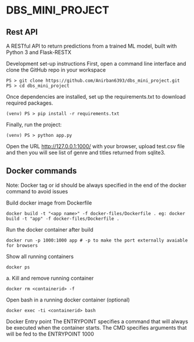 # DBS_MINI_PROJECT


## Rest API
A RESTful API to return predictions from a trained ML model, built with Python 3 and Flask-RESTX

Development set-up instructions
First, open a command line interface and clone the GitHub repo in your workspace

```
PS > git clone https://github.com/Anirban6393/dbs_mini_project.git
PS > cd dbs_mini_project
```

Once dependencies are installed, set up the requirements.txt to download required packages.
```
(venv) PS > pip install -r requirements.txt
```


Finally, run the project:
```
(venv) PS > python app.py
```

Open the URL http://127.0.0.1:1000/ with your browser, upload test.csv file and then you will see list of genre and titles returned from sqlite3.


## Docker commands
Note: Docker tag or id should be always specified in the end of the docker command to avoid issues

Build docker image from Dockerfile
```
docker build -t "<app name>" -f docker-files/Dockerfile . eg: docker build -t "app" -f docker-files/Dockerfile .
```
Run the docker container after build
```
docker run -p 1000:1000 app # -p to make the port externally avaiable for browsers
```
Show all running containers
```
docker ps
```
a. Kill and remove running container
```
docker rm <containerid> -f
```
Open bash in a running docker container (optional)
```
docker exec -ti <containerid> bash
```
Docker Entry point The ENTRYPOINT specifies a command that will always be executed when the container starts. The CMD specifies arguments that will be fed to the ENTRYPOINT 1000
